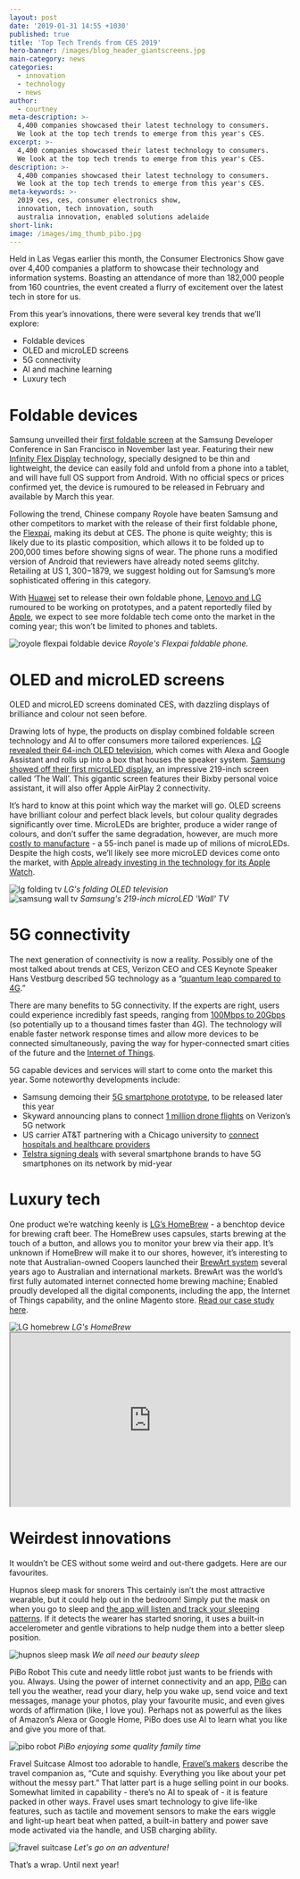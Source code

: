 ```yaml
---
layout: post
date: '2019-01-31 14:55 +1030'
published: true
title: 'Top Tech Trends from CES 2019'
hero-banner: /images/blog_header_giantscreens.jpg
main-category: news
categories:
  - innovation
  - technology
  - news
author:
  - courtney
meta-description: >-
  4,400 companies showcased their latest technology to consumers.
  We look at the top tech trends to emerge from this year's CES.
excerpt: >-
  4,400 companies showcased their latest technology to consumers.
  We look at the top tech trends to emerge from this year's CES.
description: >-
  4,400 companies showcased their latest technology to consumers.
  We look at the top tech trends to emerge from this year's CES.
meta-keywords: >-
  2019 ces, ces, consumer electronics show,
  innovation, tech innovation, south
  australia innovation, enabled solutions adelaide
short-link: 
image: /images/img_thumb_pibo.jpg
---
```

<!-- JSON-LD markup generated by Google Structured Data Markup Helper. -->
<script type="application/ld+json">
{
  "@context" : "http://schema.org",
  "@type" : "Article",
  "name" : "Top Tech Trends from CES 2019",
  "headline" : "Top Tech Trends from CES 2019 ",
  "author" : {
    "@type" : "Person",
    "name" : "Courtney Jameson"
  },
  "datePublished" : "2019-01-31",
  "image" : "http://blog.enabled.com.au/images/blog_header_giantscreens.jpg",
  "articleSection" : [ "Foldable devices", "OLED and microLED screens", "5G connectivity", "AI and machine learning", "Luxury tech", "Weirdest innovations" ],
  "publisher" : {
    "@type" : "Organization",
    "name" : "Enabled",
    "logo": {
      "@type": "ImageObject", 
      "url": "https://enabled.com.au/images/enabled_logo_colour.jpg"
    }
  },
"description": "4,400 companies showcased their latest technology to consumers.
  We look at the top tech trends to emerge from this year's CES."
}
</script>

Held in Las Vegas earlier this month, the Consumer Electronics Show gave over 4,400 companies a platform to showcase their technology and information systems. Boasting an attendance of more than 182,000 people from 160 countries, the event created a flurry of excitement over the latest tech in store for us.

From this year’s innovations, there were several key trends that we’ll explore:
- Foldable devices
- OLED and microLED screens
- 5G connectivity
- AI and machine learning
- Luxury tech

# Foldable devices

Samsung unveilled their [first foldable screen](https://www.techradar.com/au/news/samsung-galaxy-x-foldable-phone) at the Samsung Developer Conference in San Francisco in November last year. Featuring their new [Infinity Flex Display](https://www.techradar.com/au/news/samsung-foldable-phone-infinity-flex-display) technology, specially designed to be thin and lightweight, the device can easily fold and unfold from a phone into a tablet, and will have full OS support from Android. With no official specs or prices confirmed yet, the device is rumoured to be released in February and available by March this year. 

Following the trend, Chinese company Royole have beaten Samsung and other competitors to market with the release of their first foldable phone, the [Flexpai](https://www.digitaltrends.com/mobile/royole-flexpai-folding-smartphone-news/), making its debut at CES. The phone is quite weighty; this is likely due to its plastic composition, which allows it to be folded up to 200,000 times before showing signs of wear. The phone runs a modified version of Android that reviewers have already noted seems glitchy. Retailing at US $1,300-$1879, we suggest holding out for Samsung’s more sophisticated offering in this category.

With [Huawei](https://au.pcmag.com/news/59231/huawei-to-launch-5g-foldable-smartphone-in-february) set to release their own foldable phone, [Lenovo and LG](https://www.techadvisor.co.uk/new-product/tablets/lenovo-foldable-tablet-3685417/) rumoured to be working on prototypes, and a patent reportedly filed by [Apple](https://www.forbes.com/sites/jaymcgregor/2018/03/30/apples-foldable-phone-could-copy-old-samsung-design/#817e0cf75b5a), we expect to see more foldable tech come onto the market in the coming year; this won’t be limited to phones and tablets. 

<div style="margin-left:auto;margin-right:auto;max-width:600px;width:100%;">
	<img src="{{site.baseurl}}/images/img_royole_flexpai.jpg" alt="royole flexpai foldable device">
	<em>Royole's Flexpai foldable phone.</em>
</div>

# OLED and microLED screens

OLED and microLED screens dominated CES,  with dazzling displays of brilliance and colour not seen before.

Drawing lots of hype, the products on display combined foldable screen technology and AI to offer consumers more tailored experiences. [LG revealed their 64-inch OLED television](https://www.digitaltrends.com/home-theater/lg-rollable-oled-ces-2019/#/3), which comes with Alexa and Google Assistant and rolls up into a box that houses the speaker system. [Samsung showed off their first microLED display](http://fortune.com/2019/01/07/samsung-ces-micro-led-wall-tv/), an impressive 219-inch screen called ‘The Wall’. This gigantic screen features their Bixby personal voice assistant, it will also offer Apple AirPlay 2 connectivity.

It’s hard to know at this point which way the market will go. OLED screens have brilliant colour and perfect black levels, but colour quality degrades significantly over time. MicroLEDs are brighter, produce a wider range of colours, and don’t suffer the same degradation, however, are much more [costly to manufacture](https://www.techradar.com/au/news/microled-vs-oled-the-battle-of-the-high-end-display-tech) - a 55-inch panel is made up of milions of microLEDs. Despite the high costs, we’ll likely see more microLED devices come onto the market, with [Apple already investing in the technology for its Apple Watch](https://www.theverge.com/2018/3/19/17138240/apple-microled-facility-us-watch-oled).

<div style="margin-left:auto;margin-right:auto;max-width:600px;width:100%;">
	<img src="{{site.baseurl}}/images/img_lg_foldingtv.jpg" alt="lg folding tv">
	<em>LG's folding OLED television</em>
</div>

<div style="margin-left:auto;margin-right:auto;max-width:600px;width:100%;">
	<img src="{{site.baseurl}}/images/img_samsungtv.png" alt="samsung wall tv">
	<em>Samsung's 219-inch microLED 'Wall' TV</em>
</div>

# 5G connectivity

The next generation of connectivity is now a reality. Possibly one of the most talked about trends at CES, Verizon CEO and CES Keynote Speaker Hans Vestburg described 5G technology as a “[quantum leap compared to 4G](https://www.cnbc.com/video/2019/01/08/5g-huge-quantum-leap-verizon-ceo.html).” 

There are many benefits to 5G connectivity. If the experts are right, users could experience incredibly fast speeds, ranging from [100Mbps to 20Gbps](https://arstechnica.com/information-technology/2017/02/5g-imt-2020-specs/) (so potentially up to a thousand times faster than 4G). The technology will enable faster network response times and allow more devices to be connected simultaneously, paving the way for hyper-connected smart cities of the future and the [Internet of Things](https://enabled.com.au/services#services-internetthings). 

5G capable devices and services will start to come onto the market this year. Some noteworthy developments include: 
- Samsung demoing their [5G smartphone prototype](https://www.zdnet.com/article/ces-2019-samsung-announces-5g-smartphone-sneak-peek/), to be released later this year
- Skyward announcing plans to connect [1 million drone flights](https://www.zdnet.com/article/ces-2019-the-biggest-5g-news/) on Verizon’s 5G network
- US carrier AT&T partnering with a Chicago university to [connect hospitals and healthcare providers](https://www.zdnet.com/article/ces-2019-at-t-5g-to-connect-hospitals-and-stadiums/)
- [Telstra signing deals](https://www.zdnet.com/article/ces-2019-telstra-confirms-5g-smartphones-by-mid-2019/) with several smartphone brands to have 5G smartphones on its network by mid-year

# Luxury tech

One product we’re watching keenly is [LG’s HomeBrew](https://www.cnet.com/news/lg-takes-up-the-mantle-of-brewer-with-homebrew-countertop-beer-bot/) - a benchtop device for brewing craft beer. The HomeBrew uses capsules, starts brewing at the touch of a button, and allows you to monitor your brew via their app. It’s unknown if HomeBrew will make it to our shores, however, it’s interesting to note that Australian-owned Coopers launched their [BrewArt system](https://brewart.com/au/) several years ago to Australian and international markets. BrewArt was the world’s first fully automated internet connected home brewing machine; Enabled proudly developed all the digital components, including the app, the Internet of Things capability, and the online Magento store. [Read our case study here](https://enabled.com.au/casestudy-Coopers).

<div style="margin-left:auto;margin-right:auto;max-width:600px;width:100%;">
	<img src="{{site.baseurl}}/images/img_lg_homebrew.png" alt="LG homebrew">
	<em>LG's HomeBrew</em>
</div>

<div style="position:relative;
  padding-bottom:56.25%;
  padding-top:30px;
  height:0;
  overflow:hidden;" class="video-container"><iframe style="position:absolute;
  top:0;
  left:0;
  width:100%;
  height:100%;" width="896" height="504"
src="https://youtu.be/QKFddQ0ks50">
</iframe>
<em>Cooper's BrewArt</em>
</div>

# Weirdest innovations

It wouldn’t be CES without some weird and out-there gadgets. Here are our favourites.

Hupnos sleep mask for snorers
This certainly isn’t the most attractive wearable, but it could help out in the bedroom! Simply put the mask on when you go to sleep and [the app will listen and track your sleeping patterns](https://www.cnet.com/news/ces-2019-hupnos-sleep-mask-claims-to-keep-your-snoring-in-check/). If it detects the wearer has started snoring, it uses a built-in accelerometer and gentle vibrations to help nudge them into a better sleep position. 

<div style="margin-left:auto;margin-right:auto;max-width:600px;width:100%;">
	<img src="{{site.baseurl}}/images/img_hupnos_mask.png" alt="hupnos sleep mask">
	<em>We all need our beauty sleep</em>
</div>

PiBo Robot
This cute and needy little robot just wants to be friends with you. Always. Using the power of internet connectivity and an app, [PiBo](http://dev.circul.us/pibo/#story) can tell you the weather, read your diary, help you wake up, send voice and text messages, manage your photos, play your favourite music, and even gives words of affirmation (like, I love you). Perhaps not as powerful as the likes of Amazon’s Alexa or Google Home, PiBo does use AI to learn what you like and give you more of that.

<div style="margin-left:auto;margin-right:auto;max-width:600px;width:100%;">
	<img src="{{site.baseurl}}/images/img_pibo_family.png" alt="pibo robot">
	<em>PiBo enjoying some quality family time</em>
</div>

Fravel Suitcase
Almost too adorable to handle, [Fravel’s makers](http://www.fravelsuitcase.com/index.html) describe the travel companion as, “Cute and squishy. Everything you like about your pet without the messy part.” That latter part is a huge selling point in our books. Somewhat limited in capability - there’s no AI to speak of - it is feature packed in other ways. Fravel uses smart technology to give life-like features, such as tactile and movement sensors to make the ears wiggle and light-up heart beat when patted, a built-in battery and power save mode activated via the handle, and USB charging ability.

<div style="margin-left:auto;margin-right:auto;max-width:600px;width:100%;">
	<img src="{{site.baseurl}}/images/img_fravel.png" alt="fravel suitcase">
	<em>Let's go on an adventure!</em>
</div>

That’s a wrap. Until next year!
